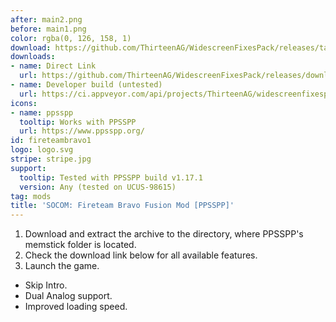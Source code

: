 ```yaml
---
after: main2.png
before: main1.png
color: rgba(0, 126, 158, 1)
download: https://github.com/ThirteenAG/WidescreenFixesPack/releases/tag/fireteambravo1
downloads:
- name: Direct Link
  url: https://github.com/ThirteenAG/WidescreenFixesPack/releases/download/fireteambravo1/SOCOM.FireteamBravo.PPSSPP.FusionMod.zip
- name: Developer build (untested)
  url: https://ci.appveyor.com/api/projects/ThirteenAG/widescreenfixespack/artifacts/SOCOM.FireteamBravo.PPSSPP.FusionMod.zip?branch=master
icons:
- name: ppsspp
  tooltip: Works with PPSSPP
  url: https://www.ppsspp.org/
id: fireteambravo1
logo: logo.svg
stripe: stripe.jpg
support:
  tooltip: Tested with PPSSPP build v1.17.1
  version: Any (tested on UCUS-98615)
tag: mods
title: 'SOCOM: Fireteam Bravo Fusion Mod [PPSSPP]'
---
```


1. Download and extract the archive to the directory, where PPSSPP's memstick folder is located.
2. Check the download link below for all available features.
3. Launch the game.

* Skip Intro.
* Dual Analog support.
* Improved loading speed.
